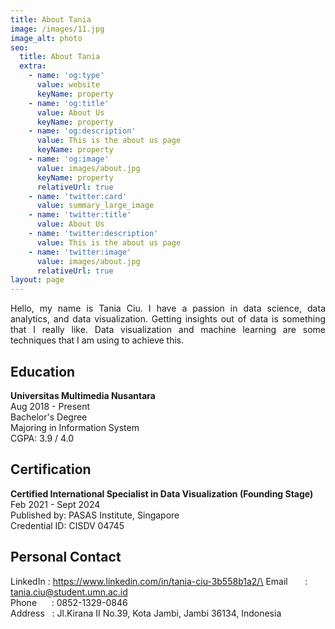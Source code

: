 ```yaml
---
title: About Tania
image: /images/11.jpg
image_alt: photo
seo:
  title: About Tania
  extra:
    - name: 'og:type'
      value: website
      keyName: property
    - name: 'og:title'
      value: About Us
      keyName: property
    - name: 'og:description'
      value: This is the about us page
      keyName: property
    - name: 'og:image'
      value: images/about.jpg
      keyName: property
      relativeUrl: true
    - name: 'twitter:card'
      value: summary_large_image
    - name: 'twitter:title'
      value: About Us
    - name: 'twitter:description'
      value: This is the about us page
    - name: 'twitter:image'
      value: images/about.jpg
      relativeUrl: true
layout: page
---
```


<img align>
<div align="justify">
Hello, my name is Tania Ciu. I have a passion in data science, data analytics, and data visualization. Getting insights out of data is something that I really like. Data visualization and machine learning are some techniques that I am using to achieve this.</div>

## Education

**Universitas Multimedia Nusantara**</br>
Aug 2018 - Present </br>
Bachelor's Degree</br>
Majoring in Information System</br>
CGPA: 3.9 / 4.0

## Certification

**Certified International Specialist in Data Visualization (Founding Stage)**</br>
Feb 2021 - Sept 2024</br>
Published by: PASAS Institute, Singapore</br>
Credential ID: CISDV 04745

## Personal Contact

LinkedIn : https://www.linkedin.com/in/tania-ciu-3b558b1a2/\
Email       : tania.ciu@student.umn.ac.id\
Phone      : 0852-1329-0846\
Address   : Jl.Kirana II No.39, Kota Jambi, Jambi 36134, Indonesia
